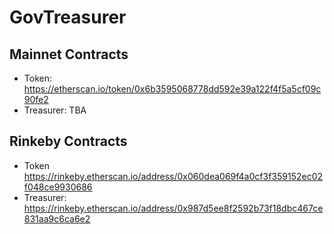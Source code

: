 # GovTreasurer

## Mainnet Contracts

  - Token: https://etherscan.io/token/0x6b3595068778dd592e39a122f4f5a5cf09c90fe2
  - Treasurer: TBA
  
 ## Rinkeby Contracts
  - Token https://rinkeby.etherscan.io/address/0x060dea069f4a0cf3f359152ec02f048ce9930686
  - Treasurer: https://rinkeby.etherscan.io/address/0x987d5ee8f2592b73f18dbc467ce831aa9c6ca6e2
